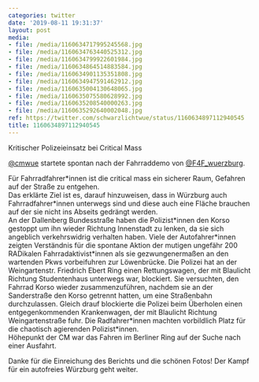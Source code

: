 ```yaml
---
categories: twitter
date: '2019-08-11 19:31:37'
layout: post
media:
- file: /media/1160634717995245568.jpg
- file: /media/1160634763440525312.jpg
- file: /media/1160634799922601984.jpg
- file: /media/1160634864514883584.jpg
- file: /media/1160634901135351808.jpg
- file: /media/1160634947591462912.jpg
- file: /media/1160635004130648065.jpg
- file: /media/1160635075580628992.jpg
- file: /media/1160635208540000263.jpg
- file: /media/1160635292640002048.jpg
ref: https://twitter.com/schwarzlichtwue/status/1160634897112940545
title: 1160634897112940545
---
```

Kritischer Polizeieinsatz bei Critical Mass



[@cmwue](https://twitter.com/cmwue) startete spontan nach der Fahrraddemo von [@F4F_wuerzburg](https://twitter.com/F4F_wuerzburg). 

Für Fahrradfahrer\*innen ist die critical mass ein sicherer Raum, Gefahren auf der Straße zu entgehen.  
Das erklärte Ziel ist es, darauf hinzuweisen, dass in Würzburg auch Fahrradfahrer\*innen unterwegs sind und diese auch eine Fläche brauchen auf der sie nicht ins Abseits gedrängt werden.  
An der Dallenberg Bundesstraße haben die Polizist\*innen den Korso gestoppt um ihn wieder Richtung Innenstadt zu lenken, da sie sich angeblich verkehrswidrig verhalten haben. 
Viele der Autofahrer\*innen zeigten Verständnis für die spontane Aktion der mutigen ungefähr 200 RADikalen Fahrradaktivist\*innen als sie gezwungenermaßen an den wartenden Pkws vorbeifuhren zur Löwenbrücke. 
Die Polizei hat an der Weingartenstr. Friedrich Ebert Ring einen Rettungswagen, der mit Blaulicht Richtung Studentenhaus unterwegs war, blockiert. 
Sie versuchten, den Fahrrad Korso wieder zusammenzuführen, nachdem sie an der Sanderstraße den Korso getrennt hatten, um eine Straßenbahn durchzulassen. 
Gleich drauf blockierte die Polizei beim Überholen einen entgegenkommenden Krankenwagen, der mit Blaulicht Richtung Weingartenstraße fuhr. Die Radfahrer\*innen machten vorbildlich Platz für die chaotisch agierenden Polizist\*innen.  
Höhepunkt der CM war das Fahren im Berliner Ring auf der Suche nach einer Ausfahrt.



Danke für die Einreichung des Berichts und die schönen Fotos! Der Kampf für ein autofreies Würzburg geht weiter.  